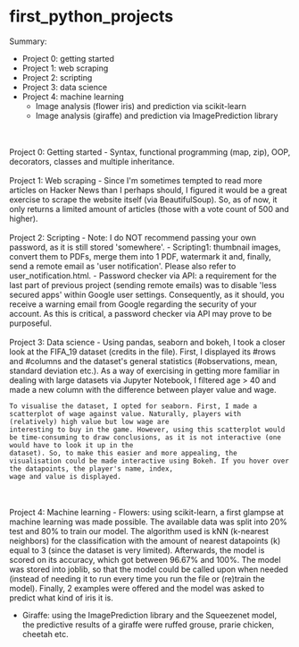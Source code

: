 # first_python_projects

Summary:
  - Project 0: getting started
  - Project 1: web scraping 
  - Project 2: scripting
  - Project 3: data science
  - Project 4: machine learning
    * Image analysis (flower iris) and prediction via scikit-learn
    * Image analysis (giraffe) and prediction via ImagePrediction library 
<br> 
<br>
Project 0: Getting started
  - Syntax, functional programming (map, zip), OOP, decorators, classes and multiple inheritance. 
<br>
<br>
Project 1: Web scraping
  - Since I'm sometimes tempted to read more articles on Hacker News than I perhaps should, I figured it would be a great exercise to scrape the website itself (via 
    BeautifulSoup). So, as of now, it only returns a limited amount of articles (those with a vote count of 500 and higher). 
<br>
<br>
Project 2: Scripting
  - Note: I do NOT recommend passing your own password, as it is still stored 'somewhere'.
  - Scripting1: thumbnail images, convert them to PDFs, merge them into 1 PDF, watermark it and, finally, send a remote email as 'user notification'. Please also refer to
    user_notification.html.
  - Password checker via API: a requirement for the last part of previous project (sending remote emails) was to disable 'less secured apps' within Google user settings.
    Consequently, as it should, you receive a warning email from Google regarding the security of your account. As this is critical, a password checker via API may prove to be
    purposeful. 
<br>
<br>
Project 3: Data science
  - Using pandas, seaborn and bokeh, I took a closer look at the FIFA_19 dataset (credits in the file). First, I displayed its #rows and #columns and the dataset's
    general statistics (#observations, mean, standard deviation etc.). As a way of exercising in getting more familiar in dealing with large datasets via Jupyter Notebook, 
    I filtered age > 40 and made a new column with the difference between player value and wage.
    
    To visualise the dataset, I opted for seaborn. First, I made a scatterplot of wage against value. Naturally, players with (relatively) high value but low wage are
    interesting to buy in the game. However, using this scatterplot would be time-consuming to draw conclusions, as it is not interactive (one would have to look it up in the
    dataset). So, to make this easier and more appealing, the visualisation could be made interactive using Bokeh. If you hover over the datapoints, the player's name, index,
    wage and value is displayed.
<br>
<br>
Project 4: Machine learning
  - Flowers: using scikit-learn, a first glampse at machine learning was made possible. The available data was split into 20% test and 80% to train our model. The algorithm used 
    is kNN (k-nearest neighbors) for the classification with the amount of nearest datapoints (k) equal to 3 (since the dataset is very limited). Afterwards, the model is scored
    on its accuracy, which got between 96.67% and 100%. 
    The model was stored into joblib, so that the model could be called upon when needed (instead of needing it to run every
    time you run the file or (re)train the model). Finally, 2 examples were offered and the model was asked to predict what kind of iris it is.
    
  - Giraffe: using the ImagePrediction library and the Squeezenet model, the predictive results of a giraffe were ruffed grouse, prarie chicken, cheetah etc.
